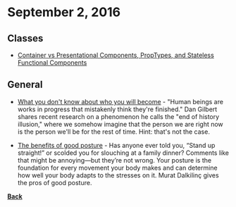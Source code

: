 # September 2, 2016


## Classes

- [Container vs Presentational Components, PropTypes, and Stateless Functional Components](http://courses.reactjsprogram.com/courses/reactjsfundamentals/lectures/762584)


## General

- [What you don't know about who you will become](http://ed.ted.com/featured/cVhQJDNq) - "Human beings are works in progress that mistakenly think they're finished." Dan Gilbert shares recent research on a phenomenon he calls the "end of history illusion," where we somehow imagine that the person we are right now is the person we'll be for the rest of time. Hint: that's not the case.

- [The benefits of good posture](http://ed.ted.com/lessons/the-benefits-of-good-posture-murat-dalkinic) - Has anyone ever told you, “Stand up straight!” or scolded you for slouching at a family dinner? Comments like that might be annoying—but they’re not wrong. Your posture is the foundation for every movement your body makes and can determine how well your body adapts to the stresses on it. Murat Dalkilinç gives the pros of good posture.


[__Back__](../README.md#sep)
